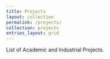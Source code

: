 ```yaml
---
title: Projects
layout: collection
permalink: /projects/
collection: projects
entries_layout: grid
---
```

List of Academic and Industrial Projects.
